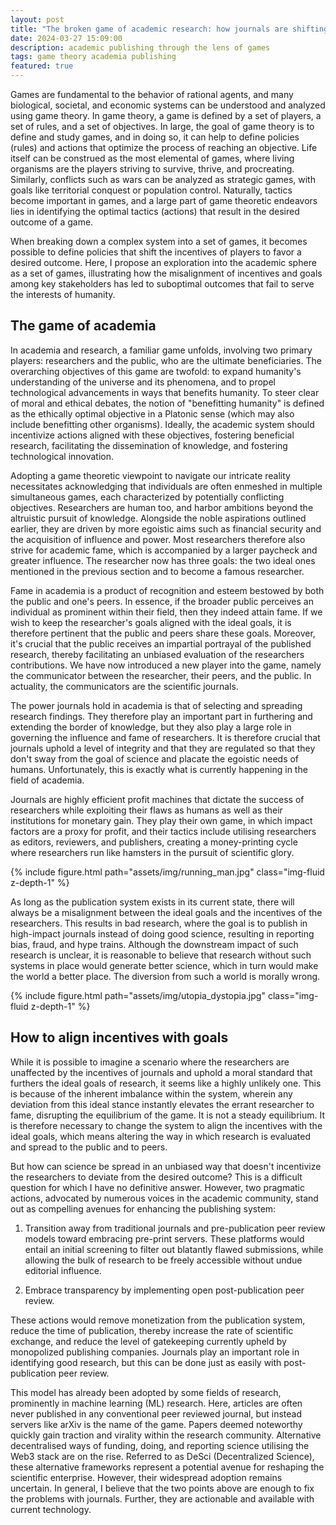 ```yaml
---
layout: post
title: "The broken game of academic research: how journals are shifting the incentives of researchers and ruining science"
date: 2024-03-27 15:09:00
description: academic publishing through the lens of games
tags: game theory academia publishing
featured: true
---
```


Games are fundamental to the behavior of rational agents, and many biological, societal, and economic systems can be understood and analyzed using game theory. In game theory, a game is defined by a set of players, a set of rules, and a set of objectives. In large, the goal of game theory is to define and study games, and in doing so, it can help to define policies (rules) and actions that optimize the process of reaching an objective. Life itself can be construed as the most elemental of games, where living organisms are the players striving to survive, thrive, and procreating. Similarly, conflicts such as wars can be analyzed as strategic games, with goals like territorial conquest or population control. Naturally, tactics become important in games, and a large part of game theoretic endeavors lies in identifying the optimal tactics (actions) that result in the desired outcome of a game. 

When breaking down a complex system into a set of games, it becomes possible to define policies that shift the incentives of players to favor a desired outcome. Here, I propose an exploration into the academic sphere as a set of games, illustrating how the misalignment of incentives and goals among key stakeholders has led to suboptimal outcomes that fail to serve the interests of humanity.

## The game of academia
In academia and research, a familiar game unfolds, involving two primary players: researchers and the public, who are the ultimate beneficiaries. The overarching objectives of this game are twofold: to expand humanity's understanding of the universe and its phenomena, and to propel technological advancements in ways that benefits humanity. To steer clear of moral and ethical debates, the notion of "benefitting humanity" is defined as the ethically optimal objective in a Platonic sense (which may also include benefitting other organisms). Ideally, the academic system should incentivize actions aligned with these objectives, fostering beneficial research, facilitating the dissemination of knowledge, and fostering technological innovation.

Adopting a game theoretic viewpoint to navigate our intricate reality necessitates acknowledging that individuals are often enmeshed in multiple simultaneous games, each characterized by potentially conflicting objectives. Researchers are human too, and harbor ambitions beyond the altruistic pursuit of knowledge. Alongside the noble aspirations outlined earlier, they are driven by more egoistic aims such as financial security and the acquisition of influence and power. Most researchers therefore also strive for academic fame, which is accompanied by a larger paycheck and greater influence. The researcher now has three goals: the two ideal ones mentioned in the previous section and to become a famous researcher. 

Fame in academia is a product of recognition and esteem bestowed by both the public and one's peers. In essence, if the broader public perceives an individual as prominent within their field, then they indeed attain fame. If we wish to keep the researcher's goals aligned with the ideal goals, it is therefore pertinent that the public and peers share these goals. Moreover, it's crucial that the public receives an impartial portrayal of the published research, thereby facilitating an unbiased evaluation of the researchers contributions. We have now introduced a new player into the game, namely the communicator between the researcher, their peers, and the public. In actuality, the communicators are the scientific journals.

The power journals hold in academia is that of selecting and spreading research findings. They therefore play an important part in furthering and extending the border of knowledge, but they also play a large role in governing the influence and fame of researchers. It is therefore crucial that journals uphold a level of integrity and that they are regulated so that they don't sway from the goal of science and placate the egoistic needs of humans. Unfortunately, this is exactly what is currently happening in the field of academia.

Journals are highly efficient profit machines that dictate the success of researchers while exploiting their flaws as humans as well as their institutions for monetary gain. They play their own game, in which impact factors are a proxy for profit, and their tactics include utilising researchers as editors, reviewers, and publishers, creating a money-printing cycle where researchers run like hamsters in the pursuit of scientific glory.

{% include figure.html path="assets/img/running_man.jpg" class="img-fluid z-depth-1" %}

As long as the publication system exists in its current state, there will always be a misalignment between the ideal goals and the incentives of the researchers. This results in bad research, where the goal is to publish in high-impact journals instead of doing good science, resulting in reporting bias, fraud, and hype trains. Although the downstream impact of such research is unclear, it is reasonable to believe that research without such systems in place would generate better science, which in turn would make the world a better place. The diversion from such a world is morally wrong.

{% include figure.html path="assets/img/utopia_dystopia.jpg" class="img-fluid z-depth-1" %}

## How to align incentives with goals
While it is possible to imagine a scenario where the researchers are unaffected by the incentives of journals and uphold a moral standard that furthers the ideal goals of research, it seems like a highly unlikely one. This is because of the inherent imbalance within the system, wherein any deviation from this ideal stance instantly elevates the errant researcher to fame, disrupting the equilibrium of the game. It is not a steady equilibrium. It is therefore necessary to change the system to align the incentives with the ideal goals, which means altering the way in which research is evaluated and spread to the public and to peers.

But how can science be spread in an unbiased way that doesn't incentivize the researchers to deviate from the desired outcome? This is a difficult question for which I have no definitive answer. However, two pragmatic actions, advocated by numerous voices in the academic community, stand out as compelling avenues for enhancing the publishing system:

1. Transition away from traditional journals and pre-publication peer review models toward embracing pre-print servers. These platforms would entail an initial screening to filter out blatantly flawed submissions, while allowing the bulk of research to be freely accessible without undue editorial influence.

2. Embrace transparency by implementing open post-publication peer review.

These actions would remove monetization from the publication system, reduce the time of publication, thereby increase the rate of scientific exchange, and reduce the level of gatekeeping currently upheld by monopolized publishing companies. Journals play an important role in identifying good research, but this can be done just as easily with post-publication peer review.

This model has already been adopted by some fields of research, prominently in machine learning (ML) research. Here, articles are often never published in any conventional peer reviewed journal, but instead servers like arXiv is the name of the game. Papers deemed noteworthy quickly gain traction and virality within the research community. Alternative decentralised ways of funding, doing, and reporting science utilising the Web3 stack are on the rise. Referred to as DeSci (Decentralized Science), these alternative frameworks represent a potential avenue for reshaping the scientific enterprise. However, their widespread adoption remains uncertain. In general, I believe that the two points above are enough to fix the problems with journals. Further, they are actionable and available with current technology.
